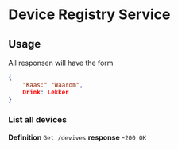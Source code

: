 # Device Registry Service

## Usage

All responsen will have the form

```json
{
    "Kaas:" "Waarom",
    Drink: Lekker
}
```
### List all devices

**Definition**
`Get /devives`
**response**
-`200 OK`
